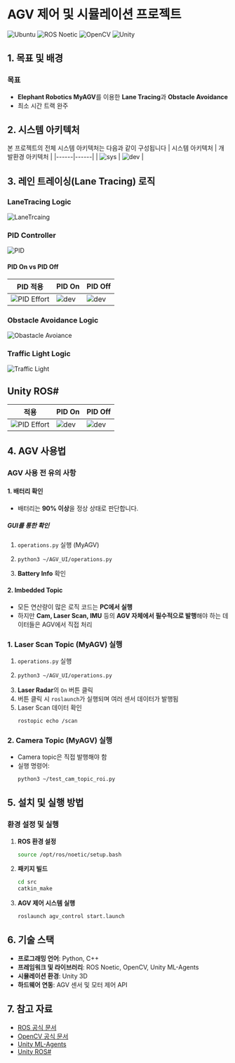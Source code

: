 # AGV 제어 및 시뮬레이션 프로젝트
![Ubuntu](https://img.shields.io/badge/Ubuntu-20.04-orange?logo=ubuntu)
![ROS Noetic](https://img.shields.io/badge/ROS_Noetic-blue?logo=ros)
![OpenCV](https://img.shields.io/badge/OpenCV-4.5.0-green?logo=opencv)
![Unity](https://img.shields.io/badge/Unity-2022.3-black?logo=unity)

## 1. 목표 및 배경
### 목표    
- **Elephant Robotics MyAGV**를 이용한 **Lane Tracing**과 **Obstacle Avoidance**
- 최소 시간 트랙 완주

## 2. 시스템 아키텍처
본 프로젝트의 전체 시스템 아키텍처는 다음과 같이 구성됩니다
| 시스템 아키텍처 | 개발환경 아키텍처 |
|------|------|
| ![sys](git_images\sys_arc.png) | ![dev](git_images\dev_arc.png) |



## 3. 레인 트레이싱(Lane Tracing) 로직
### LaneTracing Logic
![LaneTrcaing](git_images\lane_tracing.png)

### PID Controller
![PID](git_images\pid.png)

#### PID On vs PID Off
| PID 적용 | PID On | PID Off|
|------|------|------|
| ![PID Effort](git_images\pid_effort.png) | ![dev](git_images\pid_on.gif) | ![dev](git_images\pid_off.gif) |

### Obstacle Avoidance Logic
![Obastacle Avoiance](git_images\avoidance.png)

### Traffic Light Logic
![Traffic Light](git_images\traffic_light.png)

## Unity ROS#
|  적용 | PID On | PID Off|
|------|------|------|
| ![PID Effort](git_images\unity1.png) | ![dev](git_images\unity2.png) | ![dev](git_images\unity3.png) |

## 4. AGV 사용법
### AGV 사용 전 유의 사항
#### 1. 배터리 확인
- 배터리는 **90% 이상**을 정상 상태로 판단합니다.
##### GUI를 통한 확인
1. `operations.py` 실행 (MyAGV)
2. ```bash
   python3 ~/AGV_UI/operations.py
   ```
3. **Battery Info** 확인

#### 2. Imbedded Topic
- 모든 연산량이 많은 로직 코드는 **PC에서 실행**
- 하지만 **Cam, Laser Scan, IMU** 등의 **AGV 자체에서 필수적으로 발행**해야 하는 데이터들은 AGV에서 직접 처리

### 1. Laser Scan Topic (MyAGV) 실행
1. `operations.py` 실행
2. ```bash
   python3 ~/AGV_UI/operations.py
   ```
3. **Laser Radar**의 `On` 버튼 클릭
4. 버튼 클릭 시 `roslaunch`가 실행되며 여러 센서 데이터가 발행됨
5. Laser Scan 데이터 확인
   ```bash
   rostopic echo /scan
   ```

### 2. Camera Topic (MyAGV) 실행
- Camera topic은 직접 발행해야 함
- 실행 명령어:
   ```bash
   python3 ~/test_cam_topic_roi.py
   ```

## 5. 설치 및 실행 방법

### 환경 설정 및 실행
1. **ROS 환경 설정**
   ```bash
   source /opt/ros/noetic/setup.bash
   ```
2. **패키지 빌드**
   ```bash
   cd src
   catkin_make
   ```
3. **AGV 제어 시스템 실행**
   ```bash
   roslaunch agv_control start.launch
   ```


## 6. 기술 스택
- **프로그래밍 언어**: Python, C++
- **프레임워크 및 라이브러리**: ROS Noetic, OpenCV, Unity ML-Agents
- **시뮬레이션 환경**: Unity 3D
- **하드웨어 연동**: AGV 센서 및 모터 제어 API

## 7. 참고 자료
- [ROS 공식 문서](https://www.ros.org/)
- [OpenCV 공식 문서](https://opencv.org/)
- [Unity ML-Agents](https://github.com/Unity-Technologies/ml-agents)
- [Unity ROS#](https://github.com/siemens/ros-sharp)

